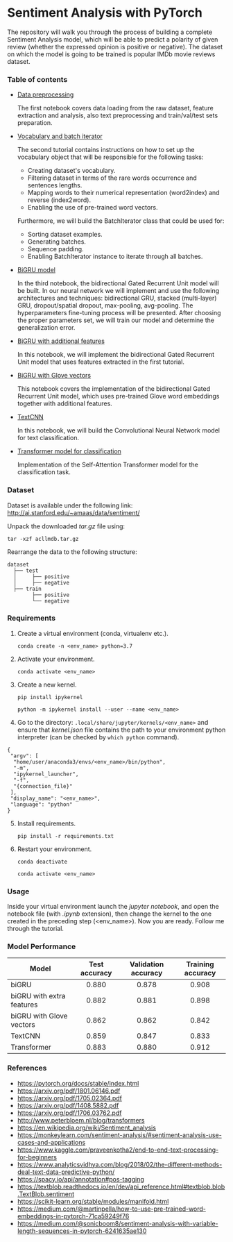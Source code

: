 # Sentiment Analysis with PyTorch

The repository will walk you through the process of building a complete Sentiment Analysis model, which will be able to predict a polarity of given review (whether the expressed opinion is positive or negative). The dataset on which the model is going to be trained is popular IMDb movie reviews dataset.

### Table of contents

* [Data preprocessing](https://nbviewer.jupyter.org/github/radoslawkrolikowski/sentiment-analysis-pytorch/blob/master/1_data_processing.ipynb)
 	
    The first notebook covers data loading from the raw dataset, feature extraction and analysis, also text preprocessing and train/val/test sets preparation.


* [Vocabulary and batch iterator](https://nbviewer.jupyter.org/github/radoslawkrolikowski/sentiment-analysis-pytorch/blob/master/2_vocabulary.ipynb)
	
    The second tutorial contains instructions on how to set up the vocabulary object that will be responsible for the following tasks:
	* Creating dataset's vocabulary.
	* Filtering dataset in terms of the rare words occurrence and sentences lengths.
	* Mapping words to their numerical representation (word2index) and reverse (index2word).
	* Enabling the use of pre-trained word vectors.

	Furthermore, we will build the BatchIterator class that could be used for:
	* Sorting dataset examples.
	* Generating batches.
	* Sequence padding.
	* Enabling BatchIterator instance to iterate through all batches.
 

* [BiGRU model](https://nbviewer.jupyter.org/github/radoslawkrolikowski/sentiment-analysis-pytorch/blob/master/3_biGRU.ipynb)
	
    In the third notebook, the bidirectional Gated Recurrent Unit model will be built. In our neural network we will implement and use the following architectures and techniques: bidirectional GRU, stacked (multi-layer) GRU, dropout/spatial dropout, max-pooling, avg-pooling. The hyperparameters fine-tuning process will be presented. After choosing the proper parameters set, we will train our model and determine the generalization error. 


* [BiGRU with additional features](https://nbviewer.jupyter.org/github/radoslawkrolikowski/sentiment-analysis-pytorch/blob/master/4_biGRU_with_additional_features.ipynb)

    In this notebook, we will implement the bidirectional Gated Recurrent Unit model that uses features extracted in the first tutorial.


* [BiGRU with Glove vectors](https://nbviewer.jupyter.org/github/radoslawkrolikowski/sentiment-analysis-pytorch/blob/master/5_biGRU_with_Glove_vectors.ipynb)

    This notebook covers the implementation of the bidirectional Gated Recurrent Unit model, which uses pre-trained Glove word embeddings together with additional features.


* [TextCNN](https://nbviewer.jupyter.org/github/radoslawkrolikowski/sentiment-analysis-pytorch/blob/master/6_TextCNN.ipynb)

    In this notebook, we will build the Convolutional Neural Network model for text classification.


* [Transformer model for classification](https://nbviewer.jupyter.org/github/radoslawkrolikowski/sentiment-analysis-pytorch/blob/master/7_Transformer.ipynb)

    Implementation of the Self-Attention Transformer model for the classification task.

### Dataset

Dataset is available under the following link:
<http://ai.stanford.edu/~amaas/data/sentiment/>

Unpack the downloaded *tar.gz* file using:

`tar -xzf acllmdb.tar.gz`

Rearrange the data to the following structure:

    dataset
      ├── test
      │     ├── positive
      │     ├── negative
      ├── train
            ├── positive
            └── negative


### Requirements

1. Create a virtual environment (conda, virtualenv etc.).

	`conda create -n <env_name> python=3.7`

2. Activate your environment.

	`conda activate <env_name>`

3. Create a new kernel.

	`pip install ipykernel`

	`python -m ipykernel install --user --name <env_name>`

4. Go to the directory: `.local/share/jupyter/kernels/<env_name>` and ensure that *kernel.json* file contains the path to your environment python interpreter (can be checked by `which python` command).

  ```
  {
   "argv": [
    "home/user/anaconda3/envs/<env_name>/bin/python",
    "-m",
    "ipykernel_launcher",
    "-f",
    "{connection_file}"
   ],
   "display_name": "<env_name>",
   "language": "python"
  }
  ```
5. Install requirements.

	`pip install -r requirements.txt `


6. Restart your environment.

	`conda deactivate`
    
	`conda activate <env_name>`


### Usage

Inside your virtual environment launch the *jupyter notebook*, and open the notebook file (with *.ipynb* extension), then change the kernel to the one created in the preceding step (<env_name>). Now you are ready. Follow me through the tutorial.


### Model Performance

Model  | Test accuracy | Validation accuracy | Training accuracy 
------------- | :---: |:---: | :---:
biGRU  | 0.880 |0.878 | 0.908
biGRU with extra features | 0.882 | 0.881 | 0.898
biGRU with Glove vectors | 0.862 | 0.862 | 0.842
TextCNN | 0.859 | 0.847 | 0.833
Transformer | 0.883 | 0.880 | 0.912


### References

* <https://pytorch.org/docs/stable/index.html>
* <https://arxiv.org/pdf/1801.06146.pdf>
* <https://arxiv.org/pdf/1705.02364.pdf>
* <https://arxiv.org/pdf/1408.5882.pdf>
* <https://arxiv.org/pdf/1706.03762.pdf>
* <http://www.peterbloem.nl/blog/transformers>
* <https://en.wikipedia.org/wiki/Sentiment_analysis>
* <https://monkeylearn.com/sentiment-analysis/#sentiment-analysis-use-cases-and-applications>
* <https://www.kaggle.com/praveenkotha2/end-to-end-text-processing-for-beginners>
* <https://www.analyticsvidhya.com/blog/2018/02/the-different-methods-deal-text-data-predictive-python/>
* <https://spacy.io/api/annotation#pos-tagging>
* <https://textblob.readthedocs.io/en/dev/api_reference.html#textblob.blob.TextBlob.sentiment>
* <https://scikit-learn.org/stable/modules/manifold.html>
* <https://medium.com/@martinpella/how-to-use-pre-trained-word-embeddings-in-pytorch-71ca59249f76>
* <https://medium.com/@sonicboom8/sentiment-analysis-with-variable-length-sequences-in-pytorch-6241635ae130>
